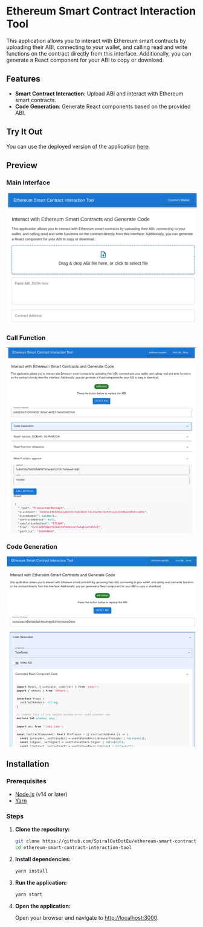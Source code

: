 # Ethereum Smart Contract Interaction Tool

This application allows you to interact with Ethereum smart contracts by uploading their ABI, connecting to your wallet, and calling read and write functions on the contract directly from this interface. Additionally, you can generate a React component for your ABI to copy or download.

## Features

- **Smart Contract Interaction**: Upload ABI and interact with Ethereum smart contracts.
- **Code Generation**: Generate React components based on the provided ABI.

## Try It Out

You can use the deployed version of the application [here](https://ethereum-smart-contract-interaction-tool.vercel.app/).

## Preview

### Main Interface
![Main Interface](public/EthereumSmartContractInteraction.png)

### Call Function
![Call Function](public/EthereumSmartContractInteraction_call.png)

### Code Generation
![Code Generation](public/EthereumSmartContractInteraction_code.png)

## Installation

### Prerequisites

- [Node.js](https://nodejs.org/) (v14 or later)
- [Yarn](https://yarnpkg.com/)

### Steps

1. **Clone the repository:**

    ```sh
    git clone https://github.com/SpiralOutDotEu/ethereum-smart-contract-interaction-tool
    cd ethereum-smart-contract-interaction-tool
    ```

2. **Install dependencies:**

    ```sh
    yarn install
    ```

3. **Run the application:**

    ```sh
    yarn start
    ```

4. **Open the application:**

    Open your browser and navigate to [http://localhost:3000](http://localhost:3000).
